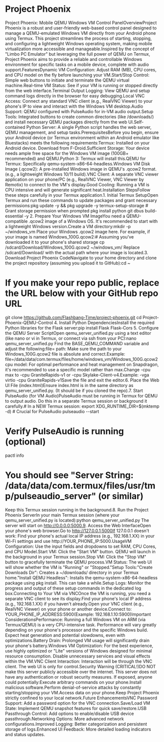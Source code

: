 # Project Phoenix

Project Phoenix: Mobile QEMU Windows VM Control PanelOverviewProject Phoenix is a robust and user-friendly web-based control panel designed to manage a QEMU-emulated Windows VM directly from your Android phone using Termux. This project streamlines the process of starting, stopping, and configuring a lightweight Windows operating system, making mobile virtualization more accessible and manageable.Inspired by the concept of "Limbo PC Emulator" but leveraging the full power of QEMU on Termux, Project Phoenix aims to provide a reliable and controllable Windows environment for specific tasks on a mobile device, complete with audio support.FeaturesDynamic VM Configuration: Adjust RAM (MB), CPU cores, and CPU model on the fly before launching your VM.Start/Stop Control: Simple web buttons to initiate and terminate the QEMU virtual machine.Real-time VM Status: See if your VM is running or stopped directly from the web interface.Terminal Output Logging: View QEMU and setup command logs directly in the browser for easy debugging.Local VNC Access: Connect any standard VNC client (e.g., RealVNC Viewer) to your phone's IP to view and interact with the Windows VM desktop.Audio Support: QEMU configured with PulseAudio for in-VM audio output.Setup Tools: Integrated buttons to create common directories (like /downloads/) and install necessary QEMU packages directly from the web UI.Self-contained Python Server: A single Python script handles the web server, QEMU management, and setup tasks.PrerequisitesBefore you begin, ensure your Android device (or Termux environment within an Android emulator like Bluestacks) meets the following requirements:Termux: Installed on your Android device. Download from F-Droid.Sufficient Storage: Your device needs ample free space for the Windows VM image (100GB+ recommended) and QEMU.Python 3: Termux will install this.QEMU for Termux: Specifically qemu-system-x86-64-headless.Windows VM Disk Image (.qcow2): A pre-installed Windows image in QEMU's .qcow2 format. (e.g., a lightweight Windows 10/11 build).VNC Client: A separate VNC viewer application on your phone/PC (e.g., RealVNC Viewer, VNC Viewer by Remotix) to connect to the VM's display.Good Cooling: Running a VM is CPU intensive and will generate significant heat.Installation StepsFollow these steps carefully in your Termux application.1. Initial Termux SetupOpen Termux and run these commands to update packages and grant necessary permissions:pkg update -y && pkg upgrade -y
termux-setup-storage # Grant storage permission when prompted
pkg install python git dbus build-essential -y
2. Prepare Your Windows VM ImageYou need a QEMU-compatible .qcow2 image of a Windows OS. It's recommended to start with a lightweight Windows version.Create a VM directory:mkdir -p ~/windows_vm
Place your Windows .qcow2 image here. For example, if your image is named Windows_100G.qcow2:# Assuming you've downloaded it to your phone's shared storage
cp /sdcard/Download/Windows_100G.qcow2 ~/windows_vm/
Replace /sdcard/Download/ with the actual path where your image is located.3. Download Project Phoenix CodeNavigate to your home directory and clone the project repository (assuming you upload it to GitHub):cd ~
# If you make your repo public, replace the URL below with your GitHub repo URL
git clone https://github.com/Flashbang-Time/project-phoenix.git
cd Project-Phoenix-QEMU-Control
4. Install Python DependenciesInstall the required Python libraries for the Flask server:pip install Flask Flask-Cors
5. Configure the QEMU Server ScriptOpen qemu_server_unified.py using a text editor (like nano or vi in Termux, or connect via ssh from your PC):nano qemu_server_unified.py
Find the BASE_QEMU_COMMAND variable and adjust the following:file= path: Make sure the path to your Windows_100G.qcow2 file is absolute and correct.Example: file=/data/data/com.termux/files/home/windows_vm/Windows_100G.qcow2cpu model: For optimal performance and heat management on Snapdragon, it's recommended to use a specific model rather than max.Change -cpu max to -cpu GraniteRapids-v1 or -cpu Skylake-Client-v4.Example: -vga virtio -cpu GraniteRapids-v1Save the file and exit the editor.6. Place the Web UI File (index.html)Ensure index.html is in the same directory as qemu_server_unified.py. (It should be if you cloned the repo).7. Start PulseAudio (for VM Audio)PulseAudio must be running in Termux for QEMU to output audio. Do this in a separate Termux session or background it carefully.# In a NEW Termux session:
export XDG_RUNTIME_DIR=$(mktemp -d) # Crucial for PulseAudio
pulseaudio --start

# Verify PulseAudio is running (optional)
pactl info
# You should see "Server String: /data/data/com.termux/files/usr/tmp/pulseaudio_server" (or similar)
Keep this Termux session running in the background.8. Run the Project Phoenix ServerIn your main Termux session (where your qemu_server_unified.py is located):python qemu_server_unified.py
The server will start on http://0.0.0.0:5000.9. Access the Web InterfaceOpen your phone's web browser.Go to http://127.0.0.1:5000If 127.0.0.1 doesn't work: Find your phone's actual local IP address (e.g., 192.168.1.XX) in your Wi-Fi settings and use http://YOUR_PHONE_IP:5000.UsageVM Configuration: Use the input fields and dropdowns to set RAM, CPU Cores, and CPU Model.Start VM: Click the "Start VM" button. QEMU will launch in the background in your Termux session.Stop VM: Click the "Stop VM" button to gracefully terminate the QEMU process.VM Status: The web UI will show whether the VM is "Running" or "Stopped."Setup Tools:"Create Downloads Dir": Creates a ~/downloads/ directory in your Termux home."Install QEMU Headless": Installs the qemu-system-x86-64-headless package using pkg install. This can take a while.Setup Logs: Monitor the progress and output of these setup commands in the dedicated log box.Connecting to Your VM via VNCOnce the VM is running, you need a separate VNC client to see its display.Find your phone's local IP address (e.g., 192.168.1.XX) if you haven't already.Open your VNC client (e.g., RealVNC Viewer) on your phone or another device.Connect to: YOUR_PHONE_IP_ADDRESS:5900(Example: 192.168.1.10:5900)Important ConsiderationsPerformance: Running a full Windows VM on ARM (via Termux/QEMU) is a very CPU-intensive task. Performance will vary greatly depending on your phone's processor and the specific Windows build. Expect heat generation and potential slowdowns, even with optimizations.Battery Drain: Prolonged VM usage will significantly drain your phone's battery.Windows VM Optimization: For the best experience, use highly optimized or "Lite" versions of Windows designed for minimal resource consumption. Disable unnecessary services and visual effects within the VM.VNC Client Interaction: Interaction will be through the VNC client. The web UI is only for control.Security Warning (CRITICAL!)DO NOT make this server publicly accessible over the internet. This server does not have any authentication or robust security measures. If exposed, anyone could potentially:Execute arbitrary commands on your phone.Install malicious software.Perform denial-of-service attacks by constantly starting/stopping your VM.Access data on your phone.Keep Project Phoenix strictly confined to your local network.Future EnhancementsVNC Password Support: Add a password option for the VNC connection.Save/Load VM State: Implement QEMU snapshot features for quick save/restore.USB Passthrough Control: Add options to enable/disable USB device passthrough.Networking Options: More advanced network configurations.Improved Logging: Better categorization and persistent storage of logs.Enhanced UI Feedback: More detailed loading indicators and status updates.
